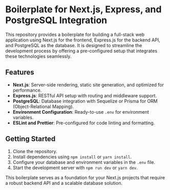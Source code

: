 # Boilerplate for Next.js, Express, and PostgreSQL Integration

This repository provides a boilerplate for building a full-stack web application using Next.js for the frontend, Express.js for the backend API, and PostgreSQL as the database. It is designed to streamline the development process by offering a pre-configured setup that integrates these technologies seamlessly.

## Features
- **Next.js**: Server-side rendering, static site generation, and optimized for performance.
- **Express.js**: RESTful API setup with routing and middleware support.
- **PostgreSQL**: Database integration with Sequelize or Prisma for ORM (Object-Relational Mapping).
- **Environment Configuration**: Ready-to-use `.env` for environment variables.
- **ESLint and Prettier**: Pre-configured for code linting and formatting.

## Getting Started
1. Clone the repository.
2. Install dependencies using `npm install` or `yarn install`.
3. Configure your database and environment variables in the `.env` file.
4. Start the development server with `npm run dev` or `yarn dev`.

This boilerplate serves as a foundation for your Next.js projects that require a robust backend API and a scalable database solution.
